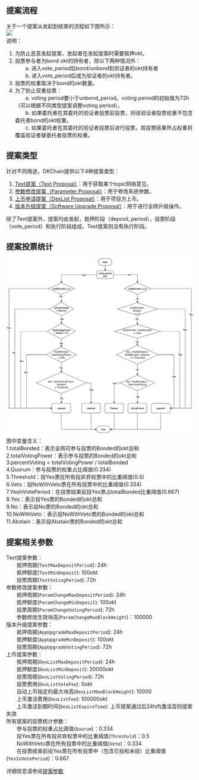 ## 提案流程

关于一个提案从发起到结束的流程如下图所示：   
![](/img/OKChainProposal.png)   
说明：   
1. 为防止恶意发起提案，发起者在发起提案时需要抵押okt。   
2. 投票参与者为bond okt的持有者，除以下两种情况外：   
&emsp;&emsp;a. 进入vote_period后bond/unbond到验证者的okt持有者   
&emsp;&emsp;b. 进入vote_period后成为验证者的okt持有者。   
3. 投票的权重取决于bond的okt数量。   
4. 为了防止双重投票：   
&emsp;&emsp;a. voting period要小于unbond_period。voting period的初始值为72h（可以根据不同类型提案调整voting period）。   
&emsp;&emsp;b. 如果委托者在其委托的验证者投票前投票，则该验证者投票权重不包含委托者bond的okt权重。   
&emsp;&emsp;c. 如果委托者在其委托的验证者投票后进行投票，其投票结果所占权重将覆盖验证者替委托者投票的权重。   

## 提案类型
针对不同用途，OKChain提供以下4种提案类型：   
1. [Text提案（Text Proposal）](../governance/text.md)：用于获取某个topic网络意见。   
2. [参数修改提案（Parameter Proposal）](../governance/parameter.md)：用于修改系统参数。   
3. [上币申请提案（DexList Proposal）](../governance/dexlist.md)：用于项目方上币。   
4. [版本升级提案（Software Upgrade Proposal）](../governance/upgrade.md)：用于进行全网升级操作。   

除了Text提案外，提案均由发起，抵押阶段（deposit_period），投票阶段（vote_period）和执行阶段组成，Text提案则没有执行阶段。

## 提案投票统计
![](/img/gov-tally.png) 
图中变量含义：   
1.totalBonded：表示全网可参与投票的Bonded的okt总和   
2.totalVotingPower：表示参与投票的Bonded的okt总和   
3.percentVoting = totalVotingPower / totalBonded   
4.Quorum：参与投票的权重占比阈值(0.334)   
5.Threshold：投Yes票在所有投非弃权票中的比重阈值(0.5)   
6.Veto：投NoWithVeto票在所有投票中的比重阈值(0.334)   
7.YesInVotePeriod：在投票结束前投Yes票占totalBonded比重阈值(0.667)   
8.Yes：表示投Yes票的Bonded的okt总和   
9.No：表示投No票的Bonded的okt总和   
10.NoWithVeto：表示投NoWithVeto票的Bonded的okt总和   
11.Abstain：表示投Abstain票的Bonded的okt总和 

## 提案相关参数
Text提案参数：  
&emsp;&emsp;抵押周期(`TextMaxDepositPeriod`): 24h   
&emsp;&emsp;抵押额度(`TextMinDeposit`): 100okt  
&emsp;&emsp;投票周期(`TextVotingPeriod`): 72h   
参数修改提案参数：   
&emsp;&emsp;抵押周期(`ParamChangeMaxDepositPeriod`): 24h   
&emsp;&emsp;抵押额度(`ParamChangeMinDeposit`): 100okt  
&emsp;&emsp;投票周期(`ParamChangeVotingPeriod`): 72h   
&emsp;&emsp;参数修改生效块高(`ParamChangeMaxBlockHeight`)：100000    
版本升级提案参数：   
&emsp;&emsp;抵押周期(`AppUpgradeMaxDepositPeriod`): 24h   
&emsp;&emsp;抵押额度(`AppUpgradeMinDeposit`): 100okt   
&emsp;&emsp;投票周期(`AppUpgradeVotingPeriod`): 72h   
上币提案参数：    
&emsp;&emsp;抵押周期(`DexListMaxDepositPeriod`): 24h   
&emsp;&emsp;抵押额度(`DexListMinDeposit`): 20000okt   
&emsp;&emsp;投票周期(`DexListVotingPeriod`): 72h   
&emsp;&emsp;投票费用(`DexListVoteFee`): 0okt  
&emsp;&emsp;自动上币指定的最大块高(`DexListMaxBlockHeight`): 10000   
&emsp;&emsp;上币激活费用(`DexListFee`): 100000okt   
&emsp;&emsp;上币激活到期时间(`DexListExpireTime`): 上币提案通过后24h内激活否则提案失效     
所有提案的投票统计参数：   
&emsp;&emsp;参与投票的权重占比阈值(`Quorum`)：0.334   
&emsp;&emsp;投Yes票在所有投非弃权票中的比重阈值(`Threshold`)：0.5   
&emsp;&emsp;NoWithVeto票在所有投票中的比重阈值(`Veto`)：0.334  
&emsp;&emsp;在投票结束前投Yes票在所有投票中（包含已投和未投）比重阈值(`YesInVotePeriod`)：0.667

详细信息请参阅[提案参数](../governance/parameter.md)
